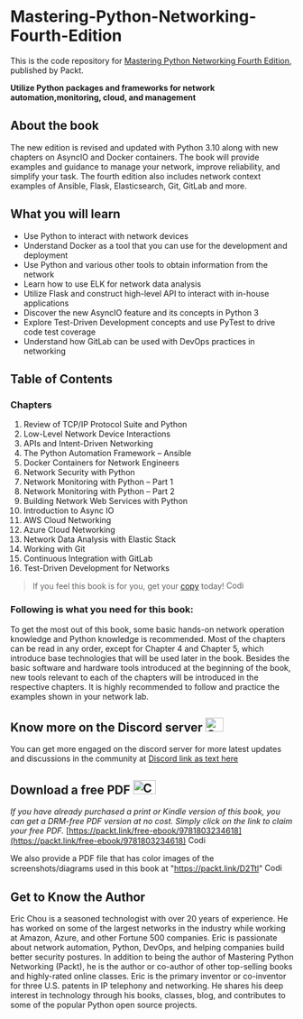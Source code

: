 # Mastering-Python-Networking-Fourth-Edition
This is the code repository for [Mastering Python Networking Fourth Edition](https://www.amazon.com/Mastering-Python-Networking-frameworks-automation/dp/180323461X/ref=tmm_pap_swatch_0?_encoding=UTF8&qid=&sr=), published by Packt.

**Utilize Python packages and frameworks for network automation,monitoring, cloud, and management**

## About the book

The new edition is revised and updated with Python 3.10 along with new chapters on AsyncIO and Docker containers. The book will provide examples and guidance to manage your network, improve reliability, and simplify your task. The fourth edition also includes network context examples of Ansible, Flask, Elasticsearch, Git, GitLab and more.

## What you will learn

- Use Python to interact with network devices
- Understand Docker as a tool that you can use for the development and deployment
- Use Python and various other tools to obtain information from the network
- Learn how to use ELK for network data analysis
- Utilize Flask and construct high-level API to interact with in-house applications
- Discover the new AsyncIO feature and its concepts in Python 3
- Explore Test-Driven Development concepts and use PyTest to drive code test coverage
- Understand how GitLab can be used with DevOps practices in networking


## Table of Contents
### Chapters
1. Review of TCP/IP Protocol Suite and Python
2. Low-Level Network Device Interactions
3. APIs and Intent-Driven Networking
4. The Python Automation Framework – Ansible
5. Docker Containers for Network Engineers
6. Network Security with Python
7. Network Monitoring with Python – Part 1
8. Network Monitoring with Python – Part 2
9. Building Network Web Services with Python
10. Introduction to Async IO
11. AWS Cloud Networking
12. Azure Cloud Networking
13. Network Data Analysis with Elastic Stack
14. Working with Git
15. Continuous Integration with GitLab
16. Test-Driven Development for Networks

> If you feel this book is for you, get your [copy](https://www.amazon.com/Mastering-Python-Networking-frameworks-automation/dp/180323461X/ref=tmm_pap_swatch_0?_encoding=UTF8&qid=&sr=) today! <img alt="Coding" height="15" width="35"  src="https://media.tenor.com/ex_HDD_k5P8AAAAi/habbo-habbohotel.gif">


### Following is what you need for this book: ###

To get the most out of this book, some basic hands-on network operation knowledge and Python knowledge is recommended. Most of the chapters can be read in any order, except for Chapter 4 and Chapter 5, which introduce base technologies that will be used later in the book. Besides the basic software and hardware tools introduced at the beginning of the book, new tools relevant to each of the chapters will be introduced in the respective chapters.
It is highly recommended to follow and practice the examples shown in your network lab.


## Know more on the Discord server <img alt="Coding" height="25" width="32"  src="https://cliply.co/wp-content/uploads/2021/08/372108630_DISCORD_LOGO_400.gif">

You can get more engaged on the discord server for more latest updates and discussions in the community at [Discord link as text here](https://packt.link/networkautomationcommunity)

## Download a free PDF <img alt="Coding" height="25" width="40" src="https://emergency.com.au/wp-content/uploads/2021/03/free.gif">

_If you have already purchased a print or Kindle version of this book, you can get a DRM-free PDF version at no cost. Simply click on the link to claim your free PDF._
[https://packt.link/free-ebook/9781803234618](https://packt.link/free-ebook/9781803234618) <img alt="Coding" height="15" width="35"  src="https://media.tenor.com/ex_HDD_k5P8AAAAi/habbo-habbohotel.gif">

We also provide a PDF file that has color images of the screenshots/diagrams used in this book at "https://packt.link/D2Ttl" <img alt="Coding" height="15" width="35"  src="https://media.tenor.com/ex_HDD_k5P8AAAAi/habbo-habbohotel.gif">


## Get to Know the Author

Eric Chou is a seasoned technologist with over 20 years of experience. He has worked on some of the largest networks in the industry while working at Amazon, Azure, and other Fortune 500 companies. Eric is passionate about network automation, Python, DevOps, and helping companies build better security postures. In addition to being the author of Mastering Python Networking (Packt), he is the author or co-author of other top-selling books and highly-rated online classes. Eric is the primary inventor or co-inventor for three U.S. patents in IP telephony and networking. He shares his deep interest in technology through his books, classes, blog, and contributes to some of the popular Python open source projects.
